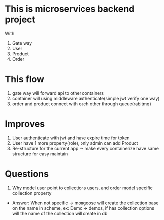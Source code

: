 # This is microservices backend project

With

1. Gate way
2. User
3. Product
4. Order

# This flow

1. gate way will forward api to other containers
2. container will using middleware authenticate(simple jwt verify one way)
3. order and product connect with each other through queue(rabitmq)

# Improves

1. User authenticate with jwt and have expire time for token
2. User have 1 more property(role), only admin can add Product
3. Re-structure for the current app -> make every containerize have same structure for easy maintain

# Questions

1. Why model user point to collections users, and order model specific collection property

- Answer: When not specific -> mongoose will create the collection base on the name in scheme, ex: Demo -> demos, if has collection options will the name of the collection will create in db
